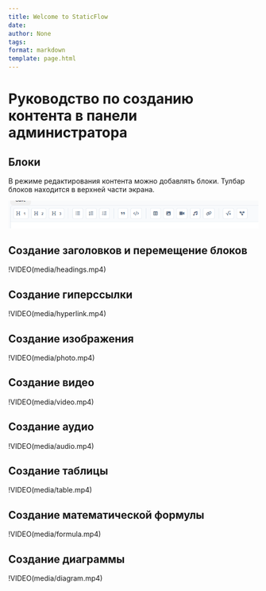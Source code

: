 ```yaml
---
title: Welcome to StaticFlow
date: 
author: None
tags:
format: markdown
template: page.html
---
```


# Руководство по созданию контента в панели администратора


## Блоки
В режиме редактирования контента можно добавлять блоки. Тулбар блоков находится в верхней части экрана.

![Toolbar](media/toolbar.png)


## Создание заголовков и перемещение блоков

!VIDEO(media/headings.mp4)

## Создание гиперссылки

!VIDEO(media/hyperlink.mp4)


## Создание изображения

!VIDEO(media/photo.mp4)

## Создание видео

!VIDEO(media/video.mp4)

## Создание аудио

!VIDEO(media/audio.mp4)

## Создание таблицы

!VIDEO(media/table.mp4)

## Создание математической формулы

!VIDEO(media/formula.mp4)


## Создание диаграммы

!VIDEO(media/diagram.mp4)
